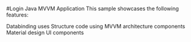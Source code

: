 #Login Java MVVM Application
This sample showcases the following features:

Databinding uses
Structure code using MVVM architecture components
Material design UI components
